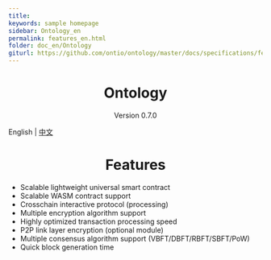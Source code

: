 ```yaml
---
title:
keywords: sample homepage
sidebar: Ontology_en
permalink: features_en.html
folder: doc_en/Ontology
giturl: https://github.com/ontio/ontology/master/docs/specifications/features.md
---
```



<h1 align="center">Ontology </h1>
<p align="center" class="version">Version 0.7.0 </p>







English | [中文](./features_zh.html) 
<h1 align="center">Features</h1>





- Scalable lightweight universal smart contract
- Scalable WASM contract support
- Crosschain interactive protocol (processing)
- Multiple encryption algorithm support
- Highly optimized transaction processing speed
- P2P link layer encryption (optional module)
- Multiple consensus algorithm support (VBFT/DBFT/RBFT/SBFT/PoW)
- Quick block generation time
